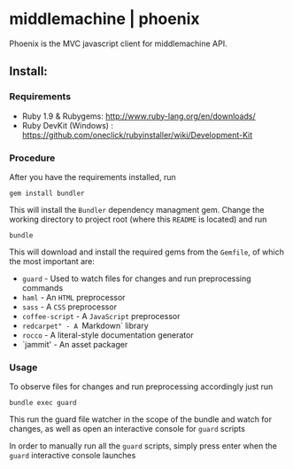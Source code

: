 # middlemachine | phoenix

Phoenix is the MVC javascript client for middlemachine API.

## Install:

### Requirements

* Ruby 1.9 & Rubygems: http://www.ruby-lang.org/en/downloads/
* Ruby DevKit (Windows) : https://github.com/oneclick/rubyinstaller/wiki/Development-Kit

### Procedure

After you have the requirements installed, run

  `gem install bundler`  

This will install the `Bundler` dependency managment gem. Change the working directory to project root (where this `README` is located) and run

  `bundle`

This will download and install the required gems from the `Gemfile`, of which the most important are:

* `guard` - Used to watch files for changes and run preprocessing commands 
* `haml` - An `HTML` preprocessor
* `sass` - A `CSS` preprocessor
* `coffee-script` - A `JavaScript` preprocessor
* `redcarpet" - A `Markdown` library
* `rocco` - A literal-style documentation generator
* `jammit' - An asset packager

### Usage

To observe files for changes and run preprocessing accordingly just run

`bundle exec guard`

This run the guard file watcher in the scope of the bundle and watch for changes, as well as open an interactive console for `guard` scripts

In order to manually run all the `guard` scripts, simply press enter when the `guard` interactive console launches

